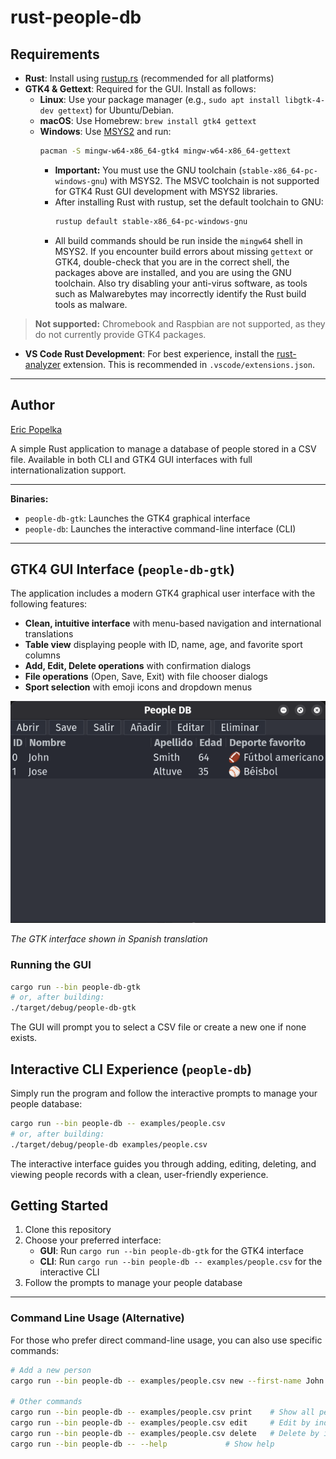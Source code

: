 # rust-people-db

## Requirements

- **Rust**: Install using [rustup.rs](https://rustup.rs/) (recommended for all platforms)
- **GTK4 & Gettext**: Required for the GUI. Install as follows:
  - **Linux**: Use your package manager (e.g., `sudo apt install libgtk-4-dev gettext`) for Ubuntu/Debian.
  - **macOS**: Use Homebrew: `brew install gtk4 gettext`
  - **Windows**: Use [MSYS2](https://www.msys2.org/) and run:
    ```sh
    pacman -S mingw-w64-x86_64-gtk4 mingw-w64-x86_64-gettext
    ```
    - **Important:** You must use the GNU toolchain (`stable-x86_64-pc-windows-gnu`) with MSYS2. The MSVC toolchain is not supported for GTK4 Rust GUI development with MSYS2 libraries.
    - After installing Rust with rustup, set the default toolchain to GNU:
      ```sh
      rustup default stable-x86_64-pc-windows-gnu
      ```
    - All build commands should be run inside the `mingw64` shell in MSYS2. If you
     encounter build errors about missing `gettext` or GTK4, double-check that you 
     are in the correct shell, the packages above are installed, and you are using the GNU toolchain. Also try disabling your anti-virus software, as tools such as Malwarebytes may incorrectly identify the Rust build tools as malware. 

> **Not supported:** Chromebook and Raspbian are not supported, as they do not currently provide GTK4 packages.

- **VS Code Rust Development**: For best experience, install the [rust-analyzer](https://marketplace.visualstudio.com/items?itemName=rust-lang.rust-analyzer) extension. This is recommended in `.vscode/extensions.json`.

---

## Author

[Eric Popelka](https://github.com/arickp)

A simple Rust application to manage a database of people stored in a CSV file. Available in both CLI and GTK4 GUI interfaces with full internationalization support.

---

**Binaries:**
- `people-db-gtk`: Launches the GTK4 graphical interface
- `people-db`: Launches the interactive command-line interface (CLI)

---

## GTK4 GUI Interface (`people-db-gtk`)

The application includes a modern GTK4 graphical user interface with the following features:

- **Clean, intuitive interface** with menu-based navigation and international translations
- **Table view** displaying people with ID, name, age, and favorite sport columns
- **Add, Edit, Delete operations** with confirmation dialogs
- **File operations** (Open, Save, Exit) with file chooser dialogs
- **Sport selection** with emoji icons and dropdown menus

![GTK Interface Screenshot](examples/gtk.png)

*The GTK interface shown in Spanish translation*

### Running the GUI

```bash
cargo run --bin people-db-gtk
# or, after building:
./target/debug/people-db-gtk
```

The GUI will prompt you to select a CSV file or create a new one if none exists.

## Interactive CLI Experience (`people-db`)

Simply run the program and follow the interactive prompts to manage your people database:

```bash
cargo run --bin people-db -- examples/people.csv
# or, after building:
./target/debug/people-db examples/people.csv
```

The interactive interface guides you through adding, editing, deleting, and viewing people records with a clean, user-friendly experience.

## Getting Started

1. Clone this repository
2. Choose your preferred interface:
   - **GUI**: Run `cargo run --bin people-db-gtk` for the GTK4 interface
   - **CLI**: Run `cargo run --bin people-db -- examples/people.csv` for the interactive CLI
3. Follow the prompts to manage your people database

---

### Command Line Usage (Alternative)

For those who prefer direct command-line usage, you can also use specific commands:

```bash
# Add a new person
cargo run --bin people-db -- examples/people.csv new --first-name John --last-name Smith --date-of-birth 1960-10-10 --favorite-sport football

# Other commands
cargo run --bin people-db -- examples/people.csv print    # Show all people
cargo run --bin people-db -- examples/people.csv edit     # Edit by index
cargo run --bin people-db -- examples/people.csv delete   # Delete by index
cargo run --bin people-db -- --help             # Show help
```

